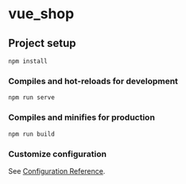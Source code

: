 # vue_shop

## Project setup
```
npm install
```
 
### Compiles and hot-reloads for development
```
npm run serve
```

### Compiles and minifies for production
```
npm run build   
```
     
### Customize configuration
See [Configuration Reference](https://cli.vuejs.org/config/).
       
